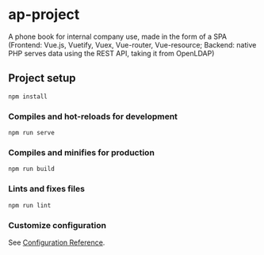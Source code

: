 # ap-project

A phone book for internal company use, made in the form of a SPA (Frontend: Vue.js, Vuetify, Vuex, Vue-router, Vue-resource; Backend: native PHP serves data using the REST API, taking it from OpenLDAP)

## Project setup
```
npm install
```

### Compiles and hot-reloads for development
```
npm run serve
```

### Compiles and minifies for production
```
npm run build
```

### Lints and fixes files
```
npm run lint
```

### Customize configuration
See [Configuration Reference](https://cli.vuejs.org/config/).
